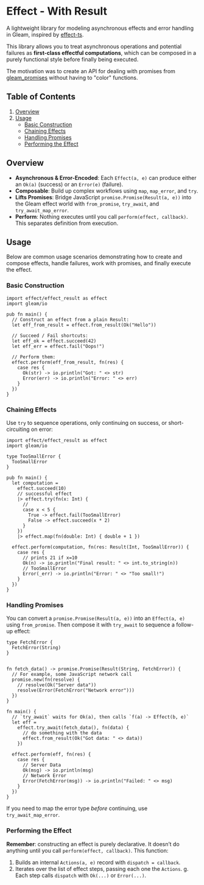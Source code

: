 # Effect - With Result

A lightweight library for modeling asynchronous effects and error handling in Gleam, inspired by [effect-ts](https://github.com/Effect-TS/core). 

This library allows you to treat asynchronous operations and potential failures as **first-class effectful computations**, which can be composed in a purely functional style before finally being executed.

The motivation was to create an API for dealing with promises from [gleam_promises](https://hexdocs.pm/gleam_javascript/gleam/javascript/promise.html) without having to "color" functions.

## Table of Contents

1. [Overview](#overview)  
2. [Usage](#usage)  
   - [Basic Construction](#basic-construction)  
   - [Chaining Effects](#chaining-effects)  
   - [Handling Promises](#handling-promises)  
   - [Performing the Effect](#performing-the-effect)  

## Overview

- **Asynchronous & Error-Encoded**: Each `Effect(a, e)` can produce either an `Ok(a)` (success) or an `Error(e)` (failure).  
- **Composable**: Build up complex workflows using `map`, `map_error`, and `try`.  
- **Lifts Promises**: Bridge JavaScript `promise.Promise(Result(a, e))` into the Gleam effect world with `from_promise`, `try_await`, and `try_await_map_error`.  
- **Perform**: Nothing executes until you call `perform(effect, callback)`. This separates definition from execution.

## Usage

Below are common usage scenarios demonstrating how to create and compose effects, handle failures, work with promises, and finally execute the effect.

### Basic Construction

```gleam
import effect/effect_result as effect
import gleam/io

pub fn main() {
  // Construct an effect from a plain Result:
  let eff_from_result = effect.from_result(Ok("Hello"))

  // Succeed / Fail shortcuts:
  let eff_ok = effect.succeed(42)
  let eff_err = effect.fail("Oops!")

  // Perform them:
  effect.perform(eff_from_result, fn(res) {
    case res {
      Ok(str) -> io.println("Got: " <> str)
      Error(err) -> io.println("Error: " <> err)
    }
  })
}
```

### Chaining Effects

Use `try` to sequence operations, only continuing on success, or short-circuiting on error:

```gleam
import effect/effect_result as effect
import gleam/io

type TooSmallError {
  TooSmallError
}

pub fn main() {
  let computation =
    effect.succeed(10)
    // successful effect
    |> effect.try(fn(x: Int) {
      // 
      case x < 5 {
        True -> effect.fail(TooSmallError)
        False -> effect.succeed(x * 2)
      }
    })
    |> effect.map(fn(double: Int) { double + 1 })

  effect.perform(computation, fn(res: Result(Int, TooSmallError)) {
    case res {
      // prints 21 if x=10
      Ok(n) -> io.println("Final result: " <> int.to_string(n))
      // TooSmallError
      Error(_err) -> io.println("Error: " <> "Too small!")
    }
  })
}
```

### Handling Promises

You can convert a `promise.Promise(Result(a, e))` into an `Effect(a, e)` using `from_promise`. Then compose it with `try_await` to sequence a follow-up effect:

```gleam
type FetchError {
  FetchError(String)
}


fn fetch_data() -> promise.Promise(Result(String, FetchError)) {
  // For example, some JavaScript network call
  promise.new(fn(resolve) {
    // resolve(Ok("Server data"))
    resolve(Error(FetchError("Network error")))
  })
}

fn main() {
  // `try_await` waits for Ok(a), then calls `f(a) -> Effect(b, e)`
  let eff =
    effect.try_await(fetch_data(), fn(data) {
      // do something with the data
      effect.from_result(Ok("Got data: " <> data))
    })

  effect.perform(eff, fn(res) {
    case res {
      // Server Data
      Ok(msg) -> io.println(msg)
      // Network Error
      Error(FetchError(msg)) -> io.println("Failed: " <> msg)
    }
  })
}
```

If you need to map the error type *before* continuing, use `try_await_map_error`.

### Performing the Effect

**Remember**: constructing an effect is purely declarative. It doesn’t do anything until you call `perform(effect, callback)`. This function:

1. Builds an internal `Actions(a, e)` record with `dispatch = callback`.
2. Iterates over the list of effect steps, passing each one the `Actions`.
g. Each step calls `dispatch` with `Ok(...)` or `Error(...)`.
